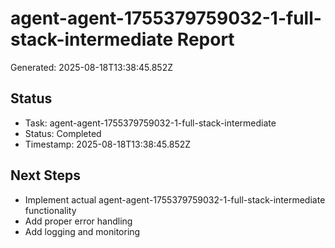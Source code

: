 # agent-agent-1755379759032-1-full-stack-intermediate Report

Generated: 2025-08-18T13:38:45.852Z

## Status
- Task: agent-agent-1755379759032-1-full-stack-intermediate
- Status: Completed
- Timestamp: 2025-08-18T13:38:45.852Z

## Next Steps
- Implement actual agent-agent-1755379759032-1-full-stack-intermediate functionality
- Add proper error handling
- Add logging and monitoring

